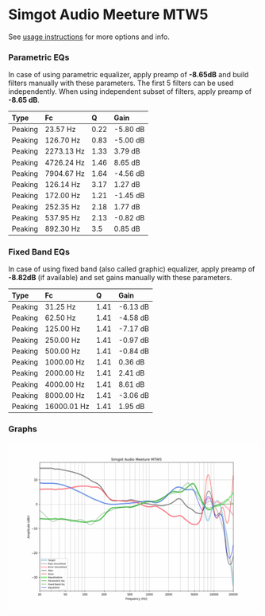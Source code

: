 # Simgot Audio Meeture MTW5
See [usage instructions](https://github.com/jaakkopasanen/AutoEq#usage) for more options and info.

### Parametric EQs
In case of using parametric equalizer, apply preamp of **-8.65dB** and build filters manually
with these parameters. The first 5 filters can be used independently.
When using independent subset of filters, apply preamp of **-8.65 dB**.

| Type    | Fc         |    Q | Gain     |
|:--------|:-----------|:-----|:---------|
| Peaking | 23.57 Hz   | 0.22 | -5.80 dB |
| Peaking | 126.70 Hz  | 0.83 | -5.00 dB |
| Peaking | 2273.13 Hz | 1.33 | 3.79 dB  |
| Peaking | 4726.24 Hz | 1.46 | 8.65 dB  |
| Peaking | 7904.67 Hz | 1.64 | -4.56 dB |
| Peaking | 126.14 Hz  | 3.17 | 1.27 dB  |
| Peaking | 172.00 Hz  | 1.21 | -1.45 dB |
| Peaking | 252.35 Hz  | 2.18 | 1.77 dB  |
| Peaking | 537.95 Hz  | 2.13 | -0.82 dB |
| Peaking | 892.30 Hz  | 3.5  | 0.85 dB  |

### Fixed Band EQs
In case of using fixed band (also called graphic) equalizer, apply preamp of **-8.82dB**
(if available) and set gains manually with these parameters.

| Type    | Fc          |    Q | Gain     |
|:--------|:------------|:-----|:---------|
| Peaking | 31.25 Hz    | 1.41 | -6.13 dB |
| Peaking | 62.50 Hz    | 1.41 | -4.58 dB |
| Peaking | 125.00 Hz   | 1.41 | -7.17 dB |
| Peaking | 250.00 Hz   | 1.41 | -0.97 dB |
| Peaking | 500.00 Hz   | 1.41 | -0.84 dB |
| Peaking | 1000.00 Hz  | 1.41 | 0.36 dB  |
| Peaking | 2000.00 Hz  | 1.41 | 2.41 dB  |
| Peaking | 4000.00 Hz  | 1.41 | 8.61 dB  |
| Peaking | 8000.00 Hz  | 1.41 | -3.06 dB |
| Peaking | 16000.01 Hz | 1.41 | 1.95 dB  |

### Graphs
![](./Simgot%20Audio%20Meeture%20MTW5.png)